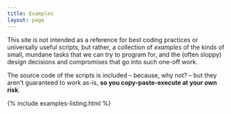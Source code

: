 ```yaml
---
title: Examples
layout: page
---
```


This site is not intended as a reference for best coding practices or universally useful scripts, but rather, a collection of _examples_ of the kinds of small, mundane tasks that we can try to program for, and the (often sloppy) design decisions and compromises that go into such one-off work.

The source code of the scripts is included &ndash; because, why not? &ndash; but they aren't guaranteed to work as-is, __so you copy-paste-execute at your own risk__.

<!-- probably should make this blurb appear at the bottom of every example/recipe page -->



{% include examples-listing.html %}
